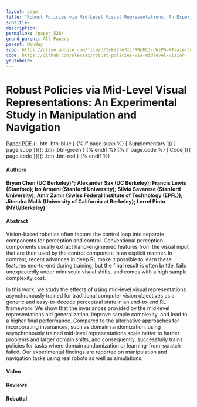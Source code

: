 ```yaml
---
layout: page
title: "Robust Policies via Mid-Level Visual Representations: An Experimental Study in Manipulation and Navigation"
subtitle: 
description:
permalink: /paper_526/
grand_parent: All Papers
parent: Monday
supp: https://drive.google.com/file/d/1sks2le3ziJRRpEL3-cWzP6vKTaaie-Jn/view
code: https://github.com/alexsax/robust-policies-via-midlevel-vision
youtubeId: 
---
```


# Robust Policies via Mid-Level Visual Representations: An Experimental Study in Manipulation and Navigation

[<i class="fa fa-file-text-o" aria-hidden="true"></i> Paper PDF ](https://drive.google.com/file/d/1C9q14pUZPMUxfntx9Kg1xoiL6nRr332b/view){: .btn .btn-blue } {% if page.supp %} [<i class="fa fa-file-text-o" aria-hidden="true"></i> Supplementary ]({{ page.supp }}){: .btn .btn-green } {% endif %} {% if page.code %} [<i class="fa fa-github" aria-hidden="true"></i> Code]({{ page.code }}){: .btn .btn-red }
{% endif %}

#### Authors
**Bryan Chen (UC Berkeley)*; Alexander Sax (UC Berkeley); Francis Lewis (Stanford); Iro Armeni (Stanford University); Silvio Savarese (Stanford University); Amir Zamir (Swiss Federal Institute of Technology (EPFL)); Jitendra Malik (University of California at Berkeley); Lerrel Pinto (NYU/Berkeley)**

#### Abstract
Vision-based robotics often factors the control loop into separate components for perception and control. Conventional perception components usually extract hand-engineered features from the visual input that are then used by the control component in an explicit manner. In contrast, recent advances in deep RL make it possible to learn these features end-to-end during training, but the final result is often brittle, fails unexpectedly under minuscule visual shifts, and comes with a high sample complexity cost.

In this work, we study the effects of using mid-level visual representations asynchronously trained for traditional computer vision objectives as a generic and easy-to-decode perceptual state in an end-to-end RL framework. We show that the invariances provided by the mid-level representations aid generalization, improve sample complexity, and lead to a higher final performance. Compared to the alternative approaches for incorporating invariances, such as domain randomization, using asynchronously trained mid-level representations scale better to harder problems and larger domain shifts, and consequently, successfully trains policies for tasks where domain randomization or learning-from-scratch failed. Our experimental findings are reported on manipulation and navigation tasks using real robots as well as simulations. 

#### Video 

#### Reviews

#### Rebuttal
